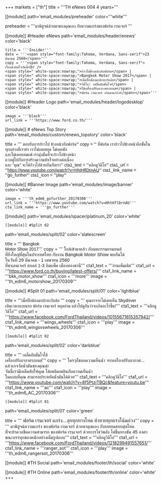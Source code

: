 +++
markets = ["th"]
title = '''TH eNews 004 4 years+'''

[[module]]
path='email_modules/preheader'
color='''white'''

preheader = '''<span style="font-family:Tahoma, Verdana, Sans-serif">มาพิสูจน์ด้วยตาของคุณเอง กับความแกร่งของฟอร์ด เรนเจอร์ </span>'''

[[module]] #Header eNews
path='email_modules/header/enews'
color='black'

	title = '''Insider'''
	date = '''<span style="font-family:Tahoma, Verdana, Sans-serif">23 มีนาคม 2560</span>'''
	copy = '''<span style="font-family:Tahoma, Verdana, Sans-serif">
	เรื่องน่าสนใจวันนี้<br />
	<span style=" white-space:nowrap;">ก้าวไปข้างหน้ากับฟอร์ด</span> | 
	<span style=" white-space:nowrap;">Bangkok Motor Show 2017</span> | 
	<span style=" white-space:nowrap;">เมื่อปีกต้องมาปะทะกับล้อ</span> | 
	<span style=" white-space:nowrap;">วีดีโอ: เคล็ดลับมั่นใจ</span> 
	<span style=" white-space:nowrap;">ใช้เครื่องปรับอากาศรถยนต์</span> | 
	<span style=" white-space:nowrap;">ฟอร์ด เรนเจอร์ เกิดมาแกร่ง</span></span>'''

[[module]] #Header Logo
path='email_modules/header/logodesktop'
color='black'

	image = '''black'''
	url_link = '''https://www.ford.co.th/'''
 
[[module]] # eNews Top Story
path='email_modules/custom/enews_topstory'
color='black'

title = '''<span style="font-family:Tahoma, Verdana, Sans-serif">
<span style=" white-space:nowrap;">ตอบรับการก้าว</span>ไป
<span style=" white-space:nowrap;">ข้างหน้ากับฟอร์ด</span>'''
copy = '''<span style="font-family:Tahoma, Verdana, Sans-serif">
<span style=" white-space:nowrap;">ที่ฟอร์ด</span> 
<span style=" white-space:nowrap;">เราก้าวไปข้างหน้าอีกขั้น</span>ใน<span style=" white-space:nowrap;">ทุกอย่างที่เราทำ</span> 
<span style=" white-space:nowrap;">เราไม่เคยหยุด</span> 
<span style=" white-space:nowrap;">ไม่เคยพัก</span><br />
<span style=" white-space:nowrap;">และไม่เคยยอมแพ้</span>
<span style=" white-space:nowrap;">เรามุ่งมั่น</span>ที่<span style=" white-space:nowrap;">จะก้าวไปข้างหน้า</span><br /> 
<span style=" white-space:nowrap;">ควบคู่ไป</span>กับ<span style=" white-space:nowrap;">การสร้างความสำเร็จอย่างต่อเนื่อง</span><br />
<span style=" white-space:nowrap;">และ “คุณ” </span>
<span style=" white-space:nowrap;">จะได้ก้าวไปด้วยกันกับเรา</span></span>'''
cta1_text = '''<span style="font-family:Tahoma, Verdana, Sans-serif">คลิกดูวิดีโอ</span>'''
	cta1_url = '''https://www.youtube.com/watch?v=HhtHflDrnAU'''
	cta1_link_name = '''go_further'''
	cta1_icon = '''play'''

[[module]] #Banner Image
path='email_modules/image/banner'
color='white'

	image = '''th_edm6_gofurther_20170306'''
	url_link = '''https://www.youtube.com/watch?v=HhtHflDrnAU'''
	cta_link_name = '''go_further'''

[[module]]
path='email_modules/spacer/platinum_20'
color='white'

	[[module]] #Split 02
path='email_modules/split/02'
color='slatescreen'

title = '''<span style="font-family:Tahoma, Verdana, Sans-serif">
<span style=" white-space:nowrap;">Bangkok</span> <br />
<span style=" white-space:nowrap;">Motor Show 2017</span></span>'''
copy = '''<span style="font-family:Tahoma, Verdana, Sans-serif;font-size: 15px;">
<span style=" white-space:nowrap;">ใกล้เข้ามาแล้ว</span>
<span style=" white-space:nowrap;">กับมหกรรมยานยนต์</span><br/>
<span style=" white-space:nowrap;">ที่ยิ่งใหญ่ที่สุด</span>ใน<span style=" white-space:nowrap;">ประเทศไทย</span>
<span style=" white-space:nowrap;">กับงาน</span>
<span style=" white-space:nowrap;">Bangkok Motor Show</span>
<span style=" white-space:nowrap;">พบกันได้</span>
<span style=" white-space:nowrap;">ในวันที่ 29 มีนาคม - 1 เมษายน 2560</span><br>
<span style=" white-space:nowrap;">ที่ชาเลนเจอร์ ฮอลล์ 1-3</span>
<span style=" white-space:nowrap;">อิมแพ็ค เมืองทองธานี</span></span>'''
cta1_text = '''<span style="font-family:Tahoma, Verdana, Sans-serif">อ่านเพิ่มเติม</span>'''
	cta1_url = '''https://www.ford.co.th/buying/latest-offers/'''
	cta1_link_name = '''bkk_motor_show'''
	cta1_icon = '''more'''
	image = '''th_edm6_motorshow_20170309'''

[[module]] #Split 01
path='email_modules/split/01'
color='lightblue'

title = '''<span style="font-family:Tahoma, Verdana, Sans-serif">เมื่อปีกต้องมาปะทะกับล้อ </span>'''
copy = '''<span style="font-family:Tahoma, Verdana, Sans-serif">
<span style=" white-space:nowrap;">คุณอาจจะไม่เคยเห็น</span> 
<span style=" white-space:nowrap;">Skydriver</span> 
<span style=" white-space:nowrap;">เหินเวหาลงบนรถ</span>
<span style=" white-space:nowrap;">ฟอร์ด เรนเจอร์</span>
<span style=" white-space:nowrap;">หยุดอ่าน</span>
<span style=" white-space:nowrap;">แล้วไปดูกันว่า</span>จะ<span style=" white-space:nowrap;">เกิดอะไรขึ้น!</span></span>'''
cta1_text = '''<span style="font-family:Tahoma, Verdana, Sans-serif">คลิกดูวิดีโอ</span>'''
	cta1_url = '''https://www.facebook.com/FordThailand/videos/10155671615357942/'''
	cta1_link_name = '''wings_wheels'''
	cta1_icon = '''play'''
	image = '''th_edm6_wingsvswheels_20170306'''

	[[module]] #Split 02
path='email_modules/split/02'
color='darkblue'

title = '''<span style="font-family:Tahoma, Verdana, Sans-serif">
<span style=" white-space:nowrap;">เคล็ดลับมั่นใจใช้</span><br />
<span style=" white-space:nowrap;">เครื่องปรับอากาศรถยนต์</span></span>'''
copy = '''<span style="font-family:Tahoma, Verdana, Sans-serif;font-size: 15px;">
<span style=" white-space:nowrap;">ใครๆก็ชอบความเย็นฉ่ำ</span>
<span style=" white-space:nowrap;">จากเครื่องปรับอากาศ...</span>
<span style=" white-space:nowrap;">แล้วเกจวัดน้ำมันของคุณล่ะ</span><br/>
<span style=" white-space:nowrap;">วันนี้เรามีเคล็ดลับให้คุณ</span>
<span style=" white-space:nowrap;">ได้เพลิดเพลินกับความเย็นฉ่ำ</span><br/>
<span style=" white-space:nowrap;">ในแบบที่คุณ</span>
<span style=" white-space:nowrap;">สามารถประหยัดน้ำมันได้ด้วย</span></span>'''
cta1_text = '''<span style="font-family:Tahoma, Verdana, Sans-serif">คลิกดูวิดีโอ</span>'''
	cta1_url = '''https://www.youtube.com/watch?v=8f5PtziTBQc&feature=youtu.be'''
	cta1_link_name = '''ac'''
	cta1_icon = '''play'''
	image = '''th_edm6_AC_20170306'''

	[[module]] #Split 01
path='email_modules/split/01'
color='green'

title = '''<span style="font-family:Tahoma, Verdana, Sans-serif; font-size: 17px;">
<span style=" white-space:nowrap;">ฟอร์ด เรนเจอร์</span>
<span style=" white-space:nowrap;">แกร่ง...ลุยทุกทางโหด</span>
<span style=" white-space:nowrap;">ท้าทายทุกแรงโน้มถ่วง</span></span>'''
copy = '''<span style="font-family:Tahoma, Verdana, Sans-serif; font-size: 15px;">
<span style=" white-space:nowrap;">มาพิสูจน์ความแกร่ง</span>
<span style=" white-space:nowrap;">ของฟอร์ด เรนเจอร์</span>
<span style=" white-space:nowrap;">ด้วยตาคุณเอง</span>
<span style=" white-space:nowrap;">กับบททดสอบสุดโหด</span>
<span style=" white-space:nowrap;">ที่จะท้าดวลขีดความสามารถ</span>
<span style=" white-space:nowrap;">ของฟอร์ด เรนเจอร์</span>
<span style=" white-space:nowrap;">ด้วยการโชว์พลัง</span>
<span style=" white-space:nowrap;">ไต่ขึ้นทางชัน 45 องศา</span> 
<span style=" white-space:nowrap;">ขณะบรรทุกของหนักอย่างเต็มรูปแบบ</span></span>'''
cta1_text = '''<span style="font-family:Tahoma, Verdana, Sans-serif">คลิกดูวิดีโอ</span>'''
	cta1_url = '''https://www.facebook.com/FordThailand/videos/1218299491557651/'''
	cta1_link_name = '''ranger_sot'''
	cta1_icon = '''play'''
	image = '''th_edm6_rangersot_20170306'''

[[module]] #TH Social
path='email_modules/footer/th/social'
color='white'

[[module]] #TH Online
path='email_modules/footer/th/online'
color='white'
+++